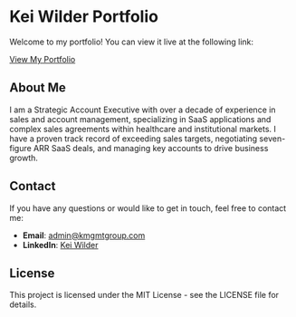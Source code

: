 # Kei Wilder Portfolio

Welcome to my portfolio! You can view it live at the following link:

[View My Portfolio](https://your-username.github.io)

## About Me

I am a Strategic Account Executive with over a decade of experience in sales and account management, specializing in SaaS applications and complex sales agreements within healthcare and institutional markets. I have a proven track record of exceeding sales targets, negotiating seven-figure ARR SaaS deals, and managing key accounts to drive business growth.

## Contact

If you have any questions or would like to get in touch, feel free to contact me:

- **Email**: admin@kmgmtgroup.com
- **LinkedIn**: [Kei Wilder](https://www.linkedin.com/in/keihw)

## License

This project is licensed under the MIT License - see the LICENSE file for details.

